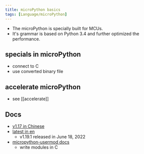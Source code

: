 ```yaml
---
title: microPython basics
tags: [Language/microPython]
---
```


- The microPython is specially built for MCUs.
- It's grammar is based on Python 3.4 and further optimized the performance.


## specials in microPython

- connect to C
- use converted binary file



## accelerate microPython

- see [[accelerate]]


## Docs
- [v1.17 in Chinese](http://micropython.com.cn/en/latet/)
- [latest in en](https://docs.micropython.org/en/latest/)
	- v1.19.1 released in June 18, 2022
- [micropython-usermod docs](https://micropython-usermod.readthedocs.io/en/latest/)
	- write modules in C




